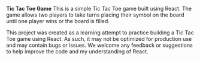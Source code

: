 **Tic Tac Toe Game**
This is a simple Tic Tac Toe game built using React. The game allows two players to take turns placing their symbol on the board until one player wins or the board is filled.

This project was created as a learning attempt to practice building a Tic Tac Toe game using React. As such, it may not be optimized for production use and may contain bugs or issues. We welcome any feedback or suggestions to help improve the code and my understanding of React.
